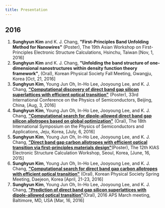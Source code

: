 ```yaml
---
title: Presentation
---
```


## 2016

1. **Sunghyun Kim** and K. J. Chang, **"First-Principles Band Unfolding Method for Nanowires"** (Poster), The 19th Asian Workshop on First-Principles Electronic Structure Calculations, Hsinchu, Taiwan [Nov, 1, 2016]
1. **Sunghyun Kim** and K. J. Chang, **"Unfolding the band structure of one-dimensional nanostructures within density function theory framework"**, (Oral), Korean Physical Society Fall Meeting, Gwangju, Korea [Oct, 21, 2016]
1. **Sunghyun Kim**, Young Jun Oh, In-Ho Lee, Jooyoung Lee, and K. J. Chang, [**"Computational discovery of direct band gap silicon superlattices with efficient optical transition"**](http://www.icps2016.org/ICPS2016%20Final%20Program%20V6.pdf) (Poster), 33rd International Conference on the Physics of Semiconductors, Beijing, China, [Aug, 3, 2016]
1. **Sunghyun Kim**, Young Jun Oh, In-Ho Lee, Jooyoung Lee, and K. J. Chang, [**"Computational search for dipole‐allowed direct band gap silicon allotropes based on global optimization"**](http://ispsa.or.kr/2015/prgm/program_book_2016.pdf) (Oral), The 18th International Symposium on the Physics of Semiconductors and Applications, Jeju, Korea, [July, 6, 2016]
1. **Sunghyun Kim**, Young Jun Oh, In-Ho Lee, Jooyoung Lee, and K. J. Chang, [**"Direct band gap carbon allotropes with efficient optical transition via first-principles materials design"**](http://home.kias.re.kr/MKG/h/ESCW2016/)(Poster), The 12th KIAS Electronic Structure Calculation Workshop, Seoul, Korea, [June, 16, 2015] 
1. **Sunghyun Kim**, Young Jun Oh, In-Ho Lee, Jooyoung Lee, and K. J. Chang, [**"Computational search for direct band gap carbon allotropes with efficient optical transition"**](http://conf.kps.or.kr/Admin/Conference/PopAbstractViewTemp.asp) (Oral), Korean Physical Society Spring Meeting, Daejeon, Korea [April, 21-23, 2016]
1. **Sunghyun Kim**, Young Jun Oh, In-Ho Lee, Jooyoung Lee, and K. J. Chang, [**"Prediction of direct band gap silicon superlattices with dipole-allowed optical transition"**](http://meetings.aps.org/Meeting/MAR16/Session/P23.10)(Oral), 2016 APS March meeting, Baltimore, MD, USA [Mar, 16, 2016]
